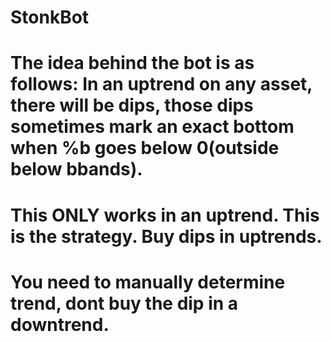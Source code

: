    # StonkBot #
# The idea behind the bot is as follows: In an uptrend on any asset, there will be dips, those dips sometimes mark an exact bottom when %b goes below 0(outside below bbands). 
# This ONLY works in an uptrend. This is the strategy. Buy dips in uptrends.
# You need to manually determine trend, dont buy the dip in a downtrend.
